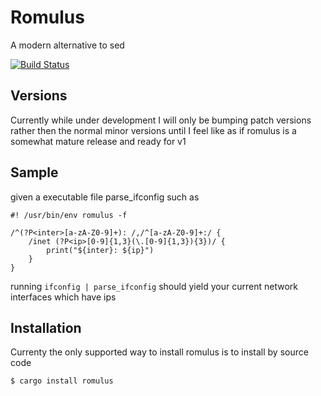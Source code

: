 
# Romulus

A modern alternative to sed

[![Build Status](https://travis-ci.org/eulegang/romulus.svg?branch=master)](https://travis-ci.org/eulegang/romulus)


## Versions

Currently while under development I will only be bumping patch versions rather then the normal minor versions 
until I feel like as if romulus is a somewhat mature release and ready for v1

## Sample

given a executable file parse\_ifconfig such as

```
#! /usr/bin/env romulus -f

/^(?P<inter>[a-zA-Z0-9]+): /,/^[a-zA-Z0-9]+:/ {
	/inet (?P<ip>[0-9]{1,3}(\.[0-9]{1,3}){3})/ {
		print("${inter}: ${ip}")
	}
}
```

running `ifconfig | parse_ifconfig` should yield your current network interfaces which have ips

## Installation

Currenty the only supported way to install romulus is to install by source code

```
$ cargo install romulus
```

